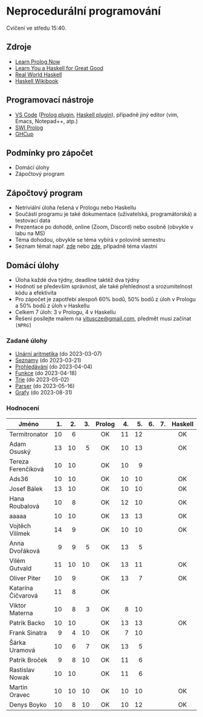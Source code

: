 Neprocedurální programování
===========================

Cvičení ve středu 15:40.

Zdroje
------

- [Learn Prolog Now](http://www.learnprolognow.org/)
- [Learn You a Haskell for Great Good](http://learnyouahaskell.com/)
- [Real World Haskell](http://book.realworldhaskell.org/)
- [Haskell Wikibook](https://en.wikibooks.org/wiki/Haskell)

Programovací nástroje
---------------------

- [VS Code](https://code.visualstudio.com/) ([Prolog plugin](https://marketplace.visualstudio.com/items?itemName=arthurwang.vsc-prolog), [Haskell plugin](https://marketplace.visualstudio.com/items?itemName=haskell.haskell)), případně jiný editor (vim, Emacs, Notepad++, atp.)
- [SWI Prolog](http://www.swi-prolog.org/)
- [GHCup](https://www.haskell.org/ghcup/)

Podmínky pro zápočet
--------------------

- Domácí úlohy
- Zápočtový program

Zápočtový program
-----------------

- Netriviální úloha řešená v Prologu nebo Haskellu
- Součástí programu je také dokumentace (uživatelská, programátorská) a testovací data
- Prezentace po dohodě, online (Zoom, Discord) nebo osobně (obvykle v labu na MS)
- Téma dohodou, obvykle se téma vybírá v polovině semestru
- Seznam témat např. [zde](http://kti.mff.cuni.cz/~hric/vyuka/pl_prikl_win.pdf) nebo [zde](http://ksvi.mff.cuni.cz/~dvorak/vyuka/14/NPRG005x01/programy.html), případně téma vlastní

Domácí úlohy
------------

- Úloha každé dva týdny, deadline taktéž dva týdny
- Hodnotí se především správnost, ale také přehlednost a srozumitelnost kódu a efektivita
- Pro zápočet je zapotřebí alespoň 60% bodů, 50% bodů z úloh v Prologu a 50% bodů z úloh v Haskellu
- Celkem 7 úloh: 3 v Prologu, 4 v Haskellu
- Řešení posílejte mailem na vituscze@gmail.com, předmět musí začínat `[NPRG]`

### Zadané úlohy

- [Unární aritmetika](https://github.com/vituscze/neproc/blob/master/Homework/hw1.pl) (do 2023-03-07)
- [Seznamy](https://github.com/vituscze/neproc/blob/master/Homework/hw2.pl) (do 2023-03-21)
- [Prohledávání](https://github.com/vituscze/neproc/blob/master/Homework/hw3.pl) (do 2023-04-04)
- [Funkce](https://github.com/vituscze/neproc/blob/master/Homework/hw4.hs) (do 2023-04-18)
- [Trie](https://github.com/vituscze/neproc/blob/master/Homework/hw5.hs) (do 2023-05-02)
- [Parser](https://github.com/vituscze/neproc/blob/master/Homework/hw6.hs) (do 2023-05-16)
- [Grafy](https://github.com/vituscze/neproc/blob/master/Homework/hw7.hs) (do 2023-08-31)

### Hodnocení

| Jméno               | 1. | 2. | 3. | Prolog | 4. | 5. | 6. | 7. | Haskell |  Z | ZP |
| ------------------- | --:| --:| --:|:------:| --:| --:| --:| --:|:-------:|:--:|:--:|
| Termitronator       | 10 |  6 |    | OK     | 11 | 12 |    |    | OK      |    |    |
| Adam Osuský         | 13 | 10 |  5 | OK     | 10 | 13 |    |    | OK      | OK |    |
| Tereza Ferenčíková  | 10 | 10 |    | OK     | 10 |  9 |    |    |         |    |    |
| Ads36               | 10 | 10 |    | OK     | 10 | 10 |    |    | OK      |    |    |
| Josef Bálek         | 13 | 10 |    | OK     | 10 | 10 |    |    | OK      | OK |    |
| Hana Roubalová      | 10 |  8 |    | OK     | 12 | 10 |    |    | OK      |    | OK |
| aaaaa               | 10 | 10 |    | OK     | 13 | 13 |    |    | OK      | OK |    |
| Vojtěch Vilímek     | 14 |  9 |    | OK     | 10 | 10 |    |    | OK      | OK |    |
| Anna Dvořáková      |  9 |  9 |  5 | OK     | 13 |  5 |    |    |         |    |    |
| Vilém Gutvald       | 11 | 10 | 10 | OK     | 13 | 11 |    |    | OK      | OK |    |
| Oliver Piter        | 10 |  9 |    | OK     | 13 |  7 |    |    | OK      |    |    |
| Katarína Čičvarová  | 11 |  8 |    | OK     |    |    |    |    |         |    |    |
| Viktor Materna      | 10 |  8 |  3 | OK     |  8 | 10 |    |    |         |    |    |
| Patrik Backo        | 10 | 10 |    | OK     | 13 | 13 |    |    | OK      | OK |    |
| Frank Sinatra       |  9 |  4 | 10 | OK     |  7 | 10 |    |    |         |    |    |
| Šárka Uramová       | 10 |  6 |  7 | OK     | 13 |  5 |    |    |         |    |    |
| Patrik Broček       |  9 |  8 | 10 | OK     | 11 |  6 |    |    |         |    |    |
| Rastislav Nowak     | 10 | 10 |    | OK     | 11 |  6 |    |    |         |    |    |
| Martin Oravec       | 10 | 10 | 10 | OK     | 10 | 10 |    |    | OK      | OK |    |
| Denys Boyko         | 10 |  8 | 10 | OK     | 10 | 12 |    |    | OK      | OK |    |
